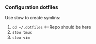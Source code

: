### Configuration dotfiles  ###

Use stow to create symlins:  
1. `cd ~/.dotfiles` <--Repo should be here
2. `stow tmux`
3. `stow vim`
